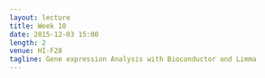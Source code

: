 ```yaml
---
layout: lecture
title: Week 10
date: 2015-12-03 15:00
length: 2
venue: HI-F28
tagline: Gene expression Analysis with Bioconductor and Limma
---
```

